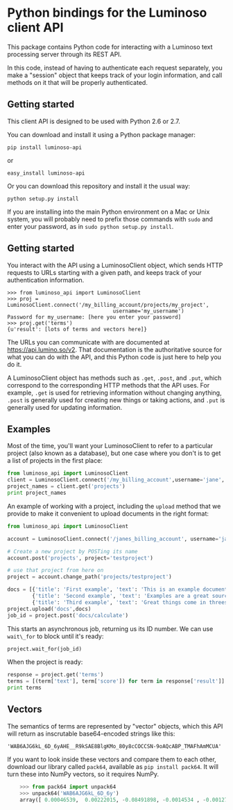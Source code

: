 Python bindings for the Luminoso client API
===========================================

This package contains Python code for interacting with a Luminoso text
processing server through its REST API.

In this code, instead of having to authenticate each request separately,
you make a "session" object that keeps track of your login information,
and call methods on it that will be properly authenticated.

Getting started
---------------
This client API is designed to be used with Python 2.6 or 2.7.

You can download and install it using a Python package manager:

    pip install luminoso-api

or

    easy_install luminoso-api

Or you can download this repository and install it the usual way:

    python setup.py install


If you are installing into the main Python environment on a Mac or Unix
system, you will probably need to prefix those commands with `sudo` and
enter your password, as in `sudo python setup.py install`.

Getting started
---------------
You interact with the API using a LuminosoClient object, which sends HTTP
requests to URLs starting with a given path, and keeps track of your
authentication information.

```
>>> from luminoso_api import LuminosoClient
>>> proj = LuminosoClient.connect('/my_billing_account/projects/my_project',
                                  username='my_username')
Password for my_username: [here you enter your password]
>>> proj.get('terms')
{u'result': [lots of terms and vectors here]}
```

The URLs you can communicate with are documented at https://api.lumino.so/v2.
That documentation is the authoritative source for what you can do with the
API, and this Python code is just here to help you do it.

A LuminosoClient object has methods such as `.get`, `.post`, and `.put`,
which correspond to the corresponding HTTP methods that the API uses. For
example, `.get` is used for retrieving information without changing anything,
`.post` is generally used for creating new things or taking actions, and `.put`
is generally used for updating information.

Examples
--------

Most of the time, you'll want your LuminosoClient to refer to a particular
project (also known as a database), but one case where you don't is to get a list of projects in the first place:

```python
from luminoso_api import LuminosoClient
client = LuminosoClient.connect('/my_billing_account',username='jane', password=MY_SECRET_PASSWORD)
project_names = client.get('projects')
print project_names
```


An example of working with a project, including the `upload` method
that we provide to make it convenient to upload documents in the right format:

```python
from luminoso_api import LuminosoClient

account = LuminosoClient.connect('/janes_billing_account', username='jane')

# Create a new project by POSTing its name
account.post('projects', project='testproject')

# use that project from here on
project = account.change_path('projects/testproject')

docs = [{'title': 'First example', 'text': 'This is an example document.'},
        {'title': 'Second example', 'text': 'Examples are a great source of inspiration.'},
        {'title': 'Third example', 'text': 'Great things come in threes.'}]
project.upload('docs',docs)
job_id = project.post('docs/calculate')
```

This starts an asynchronous job, returning us its ID number. We can use
`wait\_for` to block until it's ready:

```python
project.wait_for(job_id)
```

When the project is ready:

```python
response = project.get('terms')
terms = [(term['text'], term['score']) for term in response['result']]
print terms
```

Vectors
-------
The semantics of terms are represented by "vector" objects, which this API
will return as inscrutable base64-encoded strings like this:

    'WAB6AJG6kL_6D_6yAHE__R9kSAE8BlgKMo_80y8cCOCCSN-9oAQcABP_TMAFhAmMCUA'

If you want to look inside these vectors and compare them to each other,
download our library called `pack64`, available as `pip install pack64`. It
will turn these into NumPy vectors, so it requires NumPy.

```python
    >>> from pack64 import unpack64
    >>> unpack64('WAB6AJG6kL_6D_6y')
    array([ 0.00046539,  0.00222015, -0.08491898, -0.0014534 , -0.00127411], dtype=float32)
```
